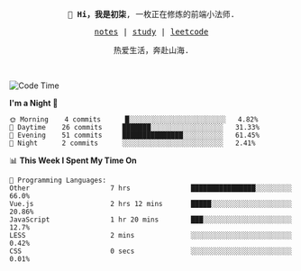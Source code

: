 <p align="center">
  <samp>
    <span><strong>👋 Hi，我是初柒</strong>,</span>
    <span>一枚正在修炼的前端小法师.</span>
  </samp>
</p>

<p align="center">
  <samp>
    <a href="https://www.wolai.com/dec-seven/wyPFvMTwAcD9muc6RMfThB">notes</a> |
    <a href="https://github.com/dec-seven/fe-study">study</a> |
    <a href="https://leetcode.cn/u/dec-seven/">leetcode</a>
  </samp>
</p>
<p align="center">
  <samp>
    <span>热爱生活，奔赴山海.</span>
  </samp>
</p>
<br>

<!--START_SECTION:waka-->
![Code Time](http://img.shields.io/badge/Code%20Time-480%20hrs%2058%20mins-blue)

**I'm a Night 🦉** 

```text
🌞 Morning    4 commits      █░░░░░░░░░░░░░░░░░░░░░░░░   4.82% 
🌆 Daytime    26 commits     ███████░░░░░░░░░░░░░░░░░░   31.33% 
🌃 Evening    51 commits     ███████████████░░░░░░░░░░   61.45% 
🌙 Night      2 commits      ░░░░░░░░░░░░░░░░░░░░░░░░░   2.41%

```


📊 **This Week I Spent My Time On** 

```text
💬 Programming Languages: 
Other                    7 hrs               ████████████████░░░░░░░░░   66.0% 
Vue.js                   2 hrs 12 mins       █████░░░░░░░░░░░░░░░░░░░░   20.86% 
JavaScript               1 hr 20 mins        ███░░░░░░░░░░░░░░░░░░░░░░   12.7% 
LESS                     2 mins              ░░░░░░░░░░░░░░░░░░░░░░░░░   0.42% 
CSS                      0 secs              ░░░░░░░░░░░░░░░░░░░░░░░░░   0.01%

```


<!--END_SECTION:waka-->


